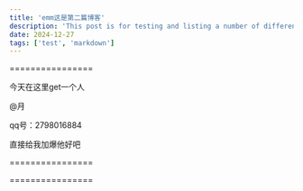 ```yaml
---
title: 'emm这是第二篇博客'
description: 'This post is for testing and listing a number of different markdown elements'
date: 2024-12-27
tags: ['test', 'markdown']
---
```


================

今天在这里get一个人

@月

qq号：2798016884

直接给我加爆他好吧

================

================
